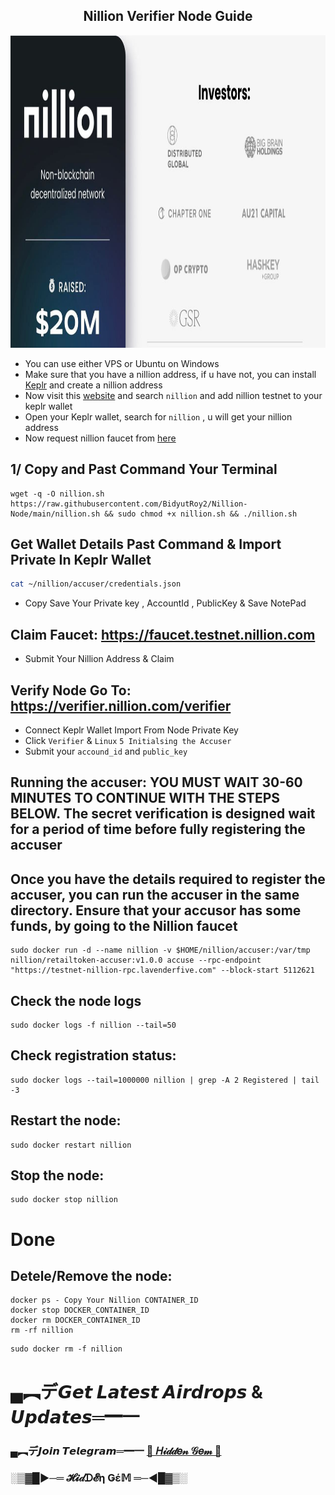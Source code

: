 <h2 align=center> Nillion Verifier Node Guide </h2>

<p align="center">
<img src='photo_2024-08-29_14-57-45.jpg' style="width:800px;height:500px;">
</p>


- You can use either VPS or Ubuntu on Windows
- Make sure that you have a nillion address, if u have not, you can install [Keplr](https://chromewebstore.google.com/detail/keplr/dmkamcknogkgcdfhhbddcghachkejeap) and create a nillion address
- Now visit this [website](https://chains.keplr.app) and search `nillion` and add nillion testnet to your keplr wallet
- Open your Keplr wallet, search for `nillion` , u will get your nillion address
- Now request nillion faucet from [here](https://faucet.testnet.nillion.com/)

## 1/ Copy and Past Command Your Terminal

```
wget -q -O nillion.sh https://raw.githubusercontent.com/BidyutRoy2/Nillion-Node/main/nillion.sh && sudo chmod +x nillion.sh && ./nillion.sh
```

## Get Wallet Details Past Command & Import Private In Keplr Wallet

```bash
cat ~/nillion/accuser/credentials.json
```
- Copy Save Your Private key , AccountId , PublicKey & Save NotePad

## Claim Faucet: https://faucet.testnet.nillion.com
- Submit Your Nillion Address & Claim

## Verify Node Go To: https://verifier.nillion.com/verifier

- Connect Keplr Wallet Import From Node Private Key
- Click `Verifier` & `Linux` `5 Initialsing the Accuser`
- Submit your `accound_id` and `public_key`

## Running the accuser: YOU MUST WAIT 30-60 MINUTES TO CONTINUE WITH THE STEPS BELOW. The secret verification is designed wait for a period of time before fully registering the accuser


## Once you have the details required to register the accuser, you can run the accuser in the same directory. Ensure that your accusor has some funds, by going to the Nillion faucet

```
sudo docker run -d --name nillion -v $HOME/nillion/accuser:/var/tmp nillion/retailtoken-accuser:v1.0.0 accuse --rpc-endpoint "https://testnet-nillion-rpc.lavenderfive.com" --block-start 5112621
```

## Check the node logs
```
sudo docker logs -f nillion --tail=50
```

## Check registration status:
```
sudo docker logs --tail=1000000 nillion | grep -A 2 Registered | tail -3
```

## Restart the node:
```
sudo docker restart nillion
```

## Stop the node:
```
sudo docker stop nillion
```

# Done 

## Detele/Remove the node:
```
docker ps - Copy Your Nillion CONTAINER_ID
docker stop DOCKER_CONTAINER_ID
docker rm DOCKER_CONTAINER_ID
rm -rf nillion
```

```
sudo docker rm -f nillion
```



# ▄︻デ𝙂𝙚𝙩 𝙇𝙖𝙩𝙚𝙨𝙩 𝘼𝙞𝙧𝙙𝙧𝙤𝙥𝙨 & 𝙐𝙥𝙙𝙖𝙩𝙚𝙨═━一

### ▄︻デ𝙅𝙤𝙞𝙣 𝙏𝙚𝙡𝙚𝙜𝙧𝙖𝙢═━一 [🎀  𝐻𝒾𝒹𝒹𝑒𝓃 𝒢𝑒𝓂  🎀](https://t.me/hiddengemnews) 

### ░▒▓█►─═  𝓗𝓲𝒹ᗪ𝓔η Ǥέ𝕄 ═─◄█▓▒░

